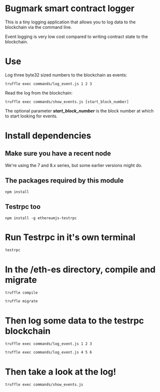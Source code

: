 
# Bugmark smart contract logger

This is a tiny logging application that allows you to log data to the blockchain via the command line.

Event logging is very low cost compared to writing contract state to the blockchain.  

# Use

Log three byte32 sized numbers to the blockchain as events:

`truffle exec commands/log_event.js 1 2 3`

Read the log from the blockchain:

`truffle exec commands/show_events.js [start_block_number]`

The optional parameter ***start_block_number*** is the block number at which to start looking for events.

# Install dependencies

## Make sure you have a recent node

We're using the 7 and 8.x series, but some earlier versions might do.

## The packages required by this module

`npm install`

## Testrpc too

`npm install -g ethereumjs-testrpc`

# Run Testrpc in it's own terminal

`testrpc`

# In the /eth-es directory, compile and migrate 

`truffle compile`

`truffle migrate`

# Then log some data to the testrpc blockchain

`truffle exec commands/log_event.js 1 2 3`

`truffle exec commands/log_event.js 4 5 6`

# Then take a look at the log!

`truffle exec commands/show_events.js`



